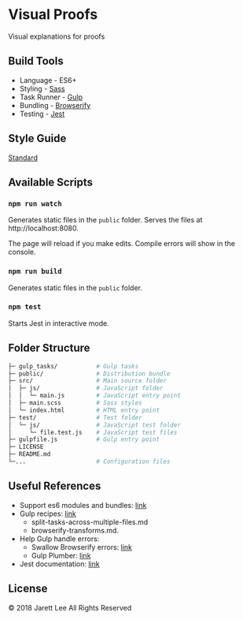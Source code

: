 
# Visual Proofs

Visual explanations for proofs

## Build Tools

- Language - ES6+<br>
- Styling - [Sass](http://sass-lang.com/)<br>
- Task Runner - [Gulp](http://gulpjs.com/)<br>
- Bundling - [Browserify](http://browserify.org/)<br>
- Testing - [Jest](https://facebook.github.io/jest/)<br>

## Style Guide

[Standard](https://standardjs.com/)

## Available Scripts

### `npm run watch`

Generates static files in the `public` folder.
Serves the files at http://localhost:8080.

The page will reload if you make edits.
Compile errors will show in the console.

### `npm run build`

Generates static files in the `public` folder.

### `npm test`

Starts Jest in interactive mode.

## Folder Structure

```bash
├─ gulp_tasks/           # Gulp tasks
├─ public/               # Distribution bundle
├─ src/                  # Main source folder
│  ├─ js/                # JavaScript folder
│  │  └─ main.js         # JavaScript entry point
│  ├─ main.scss          # Sass styles
│  └─ index.html         # HTML entry point
├─ test/                 # Test folder
│  └─ js/                # JavaScript test folder
│     └─ file.test.js    # JavaScript test files
├─ gulpfile.js           # Gulp entry point
├─ LICENSE
├─ README.md
└─...                    # Configuration files
```

## Useful References

- Support es6 modules and bundles:
[link](https://web.archive.org/web/20180423230214/https://www.contentful.com/blog/2017/04/04/es6-modules-support-lands-in-browsers-is-it-time-to-rethink-bundling/)
- Gulp recipes:
[link](https://github.com/gulpjs/gulp/tree/master/docs/recipes)
  - split-tasks-across-multiple-files.md
  - browserify-transforms.md.
- Help Gulp handle errors:
  - Swallow Browserify errors:
  [link](https://gist.github.com/shovon/c876f9760c6bc74c96b4)
  - Gulp Plumber:
  [link](https://scotch.io/tutorials/prevent-errors-from-crashing-gulp-watch)
- Jest documentation:
[link](https://facebook.github.io/jest/docs/en/getting-started.html)

## License

© 2018 Jarett Lee All Rights Reserved
